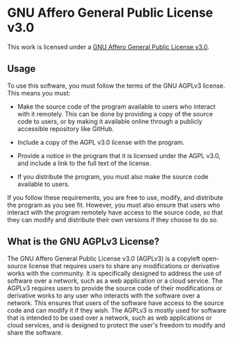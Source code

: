 <!--Title start

# GNU AGPLv3 template

This template is licensed under the MIT license (https://choosealicense.com/licenses/mit/).

The MIT License is a permissive open-source license that allows you to use this template for any purpose, including commercial purposes, as long as you include a copy of the license and retain the copyright notice. You can also modify and distribute the template, as long as you include the same license and copyright notice as the original template. You are not required to share your modifications or derivative works with others. You are free to use this template in your own projects without any limitations.

Title end-->

<!--Start template-->

# GNU Affero General Public License v3.0

This work is licensed under a [GNU Affero General Public License v3.0](https://www.gnu.org/licenses/agpl-3.0.en.html).

<!--Alternatively, you can link it to your LICENSE file-->

## Usage

To use this software, you must follow the terms of the GNU AGPLv3 license. This means you must:

- Make the source code of the program available to users who interact with it remotely. This can be done by providing a copy of the source code to users, or by making it available online through a publicly accessible repository like GitHub.

- Include a copy of the AGPL v3.0 license with the program.

- Provide a notice in the program that it is licensed under the AGPL v3.0, and include a link to the full text of the license.

- If you distribute the program, you must also make the source code available to users.

If you follow these requirements, you are free to use, modify, and distribute the program as you see fit. However, you must also ensure that users who interact with the program remotely have access to the source code, so that they can modify and distribute their own versions if they choose to do so.

## What is the GNU AGPLv3 License?

The GNU Affero General Public License v3.0 (AGPLv3) is a copyleft open-source license that requires users to share any modifications or derivative works with the community. It is specifically designed to address the use of software over a network, such as a web application or a cloud service. The AGPLv3 requires users to provide the source code of their modifications or derivative works to any user who interacts with the software over a network. This ensures that users of the software have access to the source code and can modify it if they wish. The AGPLv3 is mostly used for software that is intended to be used over a network, such as web applications or cloud services, and is designed to protect the user's freedom to modify and share the software.

<!--End template-->
